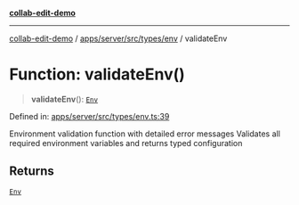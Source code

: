 [**collab-edit-demo**](../../../../../../README.md)

***

[collab-edit-demo](../../../../../../README.md) / [apps/server/src/types/env](../README.md) / validateEnv

# Function: validateEnv()

> **validateEnv**(): [`Env`](../type-aliases/Env.md)

Defined in: [apps/server/src/types/env.ts:39](https://github.com/austyle-io/pub-sub-demo/blob/00b2f1e9b947d5e964db5c3be9502513c4374263/apps/server/src/types/env.ts#L39)

Environment validation function with detailed error messages
Validates all required environment variables and returns typed configuration

## Returns

[`Env`](../type-aliases/Env.md)
